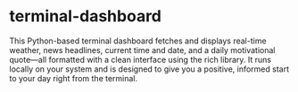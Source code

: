 # terminal-dashboard
This Python-based terminal dashboard fetches and displays real-time weather, news headlines, current time and date, and a daily motivational quote—all formatted with a clean interface using the rich library. It runs locally on your system and is designed to give you a positive, informed start to your day right from the terminal.

